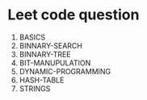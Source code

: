 #  Leet code question
1. BASICS
2. BINNARY-SEARCH
3. BINNARY-TREE
4. BIT-MANUPULATION
5. DYNAMIC-PROGRAMMING
6. HASH-TABLE
7. STRINGS

